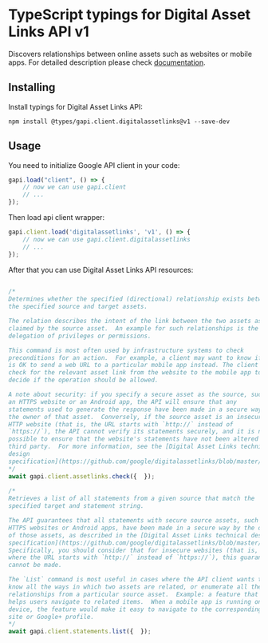 # TypeScript typings for Digital Asset Links API v1
Discovers relationships between online assets such as websites or mobile apps.
For detailed description please check [documentation](https://developers.google.com/digital-asset-links/).

## Installing

Install typings for Digital Asset Links API:
```
npm install @types/gapi.client.digitalassetlinks@v1 --save-dev
```

## Usage

You need to initialize Google API client in your code:
```typescript
gapi.load("client", () => { 
    // now we can use gapi.client
    // ... 
});
```

Then load api client wrapper:
```typescript
gapi.client.load('digitalassetlinks', 'v1', () => {
    // now we can use gapi.client.digitalassetlinks
    // ... 
});
```



After that you can use Digital Asset Links API resources:

```typescript 
    
/* 
Determines whether the specified (directional) relationship exists between
the specified source and target assets.

The relation describes the intent of the link between the two assets as
claimed by the source asset.  An example for such relationships is the
delegation of privileges or permissions.

This command is most often used by infrastructure systems to check
preconditions for an action.  For example, a client may want to know if it
is OK to send a web URL to a particular mobile app instead. The client can
check for the relevant asset link from the website to the mobile app to
decide if the operation should be allowed.

A note about security: if you specify a secure asset as the source, such as
an HTTPS website or an Android app, the API will ensure that any
statements used to generate the response have been made in a secure way by
the owner of that asset.  Conversely, if the source asset is an insecure
HTTP website (that is, the URL starts with `http://` instead of
`https://`), the API cannot verify its statements securely, and it is not
possible to ensure that the website's statements have not been altered by a
third party.  For more information, see the [Digital Asset Links technical
design
specification](https://github.com/google/digitalassetlinks/blob/master/well-known/details.md).  
*/
await gapi.client.assetlinks.check({  }); 
    
/* 
Retrieves a list of all statements from a given source that match the
specified target and statement string.

The API guarantees that all statements with secure source assets, such as
HTTPS websites or Android apps, have been made in a secure way by the owner
of those assets, as described in the [Digital Asset Links technical design
specification](https://github.com/google/digitalassetlinks/blob/master/well-known/details.md).
Specifically, you should consider that for insecure websites (that is,
where the URL starts with `http://` instead of `https://`), this guarantee
cannot be made.

The `List` command is most useful in cases where the API client wants to
know all the ways in which two assets are related, or enumerate all the
relationships from a particular source asset.  Example: a feature that
helps users navigate to related items.  When a mobile app is running on a
device, the feature would make it easy to navigate to the corresponding web
site or Google+ profile.  
*/
await gapi.client.statements.list({  });
```
